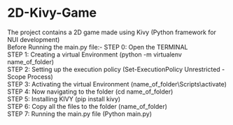 # 2D-Kivy-Game
The project contains a 2D game made using Kivy (Python framework for NUI development)                                                                                               
Before Running the main.py file:-
STEP 0: Open the TERMINAL                                                                                                                                                           
STEP 1: Creating a virtual Environment (python -m virtualenv name_of_folder)                                                                                                       
STEP 2: Setting up the execution policy (Set-ExecutionPolicy Unrestricted -Scope Process)                                                                                           
STEP 3: Activating the virtual Environment (name_of_folder\Scripts\activate)                                                                                                       
STEP 4: Now navigating to the folder (cd name_of_folder)                                                                                                                           
STEP 5: Installing KIVY (pip install kivy)                                                                                                                                         
STEP 6: Copy all the files to the folder (name_of_folder)                                                                                                                           
STEP 7: Running the main.py file (Python main.py)                                                                                                                                   
